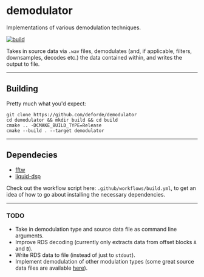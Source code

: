 # demodulator
Implementations of various demodulation techniques.

[![build](https://github.com/deforde/demodulator/actions/workflows/build.yml/badge.svg)](https://github.com/deforde/demodulator/actions/workflows/build.yml)

Takes in source data via `.wav` files, demodulates (and, if applicable, filters, downsamples, decodes etc.) the data contained within, and writes the output to file.

-----------------------------------------------------------

## Building
Pretty much what you'd expect:
```
git clone https://github.com/deforde/demodulator
cd demodulator && mkdir build && cd build
cmake .. -DCMAKE_BUILD_TYPE=Release
cmake --build . --target demodulator
```

-----------------------------------------------------------

## Dependecies
- [fftw](https://www.fftw.org/)
- [liquid-dsp](https://github.com/jgaeddert/liquid-dsp)

Check out the workflow script here: `.github/workflows/build.yml`, to get an idea of how to go about installing the necessary dependencies.

-----------------------------------------------------------

### TODO
- Take in demodulation type and source data file as command line arguments.
- Improve RDS decoding (currently only extracts data from offset blocks `A` and `B`).
- Write RDS data to file (instead of just to `stdout`).
- Implement demodulation of other modulation types (some great source data files are available [here](https://www.sdrplay.com/iq-demo-files/)).
